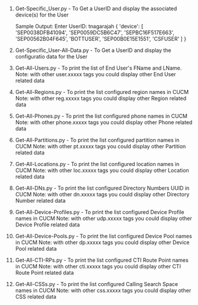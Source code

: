 01. Get-Specific_User.py - To Get a UserID and display the associated device(s) for the User

    Sample Output:
    Enter UserID: tnagarajah
    {
        'device': [
            'SEP0038DFB41094',
            'SEP0059DC5B6C47',
            'SEPBC16F517E663',
            'SEP00562B04F645',
            'BOTTUSER',
            'SEP00B0E15E1551',
            'CSFUSER'
        ]
    }

02. Get-Specific_User-All-Data.py - To Get a UserID and display the configuratio data for the User

03. Get-All-Users.py - To print the list of End User's FName and LName.
    Note: with other user.xxxxx tags you could display other End User related data

04. Get-All-Regions.py - To print the list configured region names in CUCM
    Note: with other reg.xxxxx tags you could display other Region related data

05. Get-All-Phones.py - To print the list configured phone names in CUCM
    Note: with other phone.xxxxx tags you could display other Phone related data

06. Get-All-Partitions.py - To print the list configured partition names in CUCM
    Note: with other pt.xxxxx tags you could display other Partition related data

07. Get-All-Locations.py - To print the list configured location names in CUCM
    Note: with other loc.xxxxx tags you could display other Location related data

08. Get-All-DNs.py - To print the list configured Directory Numbers UUID in CUCM
    Note: with other dn.xxxxx tags you could display other Directory Number related data

09. Get-All-Device-Profiles.py - To print the list configured Device Profile names in CUCM
    Note: with other udp.xxxxx tags you could display other Device Profile related data
   
10. Get-All-Device-Pools.py - To print the list configured Device Pool names in CUCM
    Note: with other dp.xxxxx tags you could display other Device Pool related data
   
11. Get-All-CTI-RPs.py - To print the list configured CTI Route Point names in CUCM
    Note: with other cti.xxxxx tags you could display other CTI Route Point related data
    
12. Get-All-CSSs.py - To print the list configured Calling Search Space names in CUCM
    Note: with other css.xxxxx tags you could display other CSS related data
